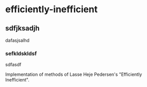 # efficiently-inefficient

## sdfjksadjh
dafasjsalhd

### sefkldskldsf
sdfasdf

Implementation of methods of Lasse Heje Pedersen's "Efficiently Inefficient".
